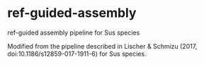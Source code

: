 # ref-guided-assembly
ref-guided assembly pipeline for Sus species

Modified from the pipeline described in Lischer & Schmizu (2017, doi:10.1186/s12859-017-1911-6) for Sus species.
